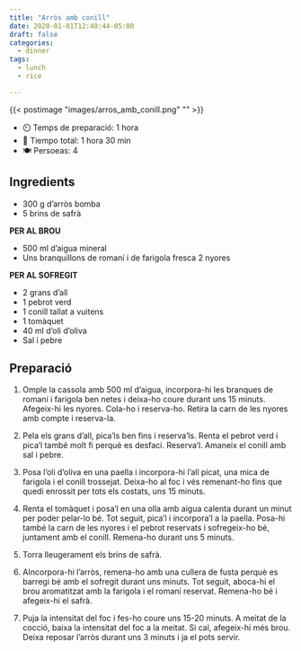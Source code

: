 ```yaml
---
title: "Arròs amb conill"
date: 2020-01-01T12:40:44-05:00
draft: false 
categories: 
  - dinner
tags: 
  - lunch 
  - rice 

---
```


{{< postimage "images/arros_amb_conill.png" "" >}}


- ⏲️  Temps de preparació: 1 hora 
- 🍳 Tiempo total: 1 hora 30 min 
- 🍽️ Persoeas: 4       

## Ingredients

- 300 g d’arròs bomba
- 5 brins de safrà

**PER AL BROU**
- 500 ml d’aigua mineral
- Uns branquillons de romaní i de farigola fresca
2 nyores

**PER AL SOFREGIT**
- 2 grans d’all
- 1 pebrot verd
- 1 conill tallat a vuitens
- 1 tomàquet
- 40 ml d’oli d’oliva
- Sal i pebre



## Preparació

1. Omple la cassola amb 500 ml d’aigua, incorpora-hi les branques de romaní i farigola ben netes i deixa-ho coure durant uns 15 minuts. Afegeix-hi les nyores. Cola-ho i reserva-ho. Retira la carn de les nyores amb compte i reserva-la.

2. Pela els grans d’all, pica’ls ben fins i reserva’ls. Renta el pebrot verd i pica’l també molt fi perquè es desfaci. Reserva’l. Amaneix el conill amb sal i pebre.

3. Posa l’oli d’oliva en una paella i incorpora-hi l’all picat, una mica de farigola i el conill trossejat. Deixa-ho al foc i vés remenant-ho fins que quedi enrossit per tots els costats, uns 15 minuts.

4. Renta el tomàquet i posa’l en una olla amb aigua calenta durant un minut per poder pelar-lo bé. Tot seguit, pica’l i incorpora’l a la paella. Posa-hi també la carn de les nyores i el pebrot reservats i sofregeix-ho bé, juntament amb el conill. Remena-ho durant uns 5 minuts.

5. Torra lleugerament els brins de safrà.

6. AIncorpora-hi l’arròs, remena-ho amb una cullera de fusta perquè es barregi bé amb el sofregit durant uns minuts. Tot seguit, aboca-hi el brou aromatitzat amb la farigola i el romaní reservat. Remena-ho bé i afegeix-hi el safrà.

7. Puja la intensitat del foc i fes-ho coure uns 15-20 minuts. A meitat de la cocció, baixa la intensitat del foc a la meitat. Si cal, afegeix-hi més brou. Deixa reposar l’arròs durant uns 3 minuts i ja el pots servir. 